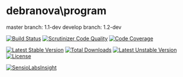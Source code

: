 debranova\program
=================

master branch: 1.1-dev
develop branch: 1.2-dev

[![Build Status](https://travis-ci.org/debranova/program.svg?branch=develop)](https://travis-ci.org/debranova/program)
[![Scrutinizer Code Quality](https://scrutinizer-ci.com/g/debranova/program/badges/quality-score.png?b=develop)](https://scrutinizer-ci.com/g/debranova/program/?branch=develop)
[![Code Coverage](https://scrutinizer-ci.com/g/debranova/program/badges/coverage.png?b=develop)](https://scrutinizer-ci.com/g/debranova/program/?branch=develop)

[![Latest Stable Version](https://poser.pugx.org/debranova/program/v/stable.svg)](https://packagist.org/packages/debranova/program) 
[![Total Downloads](https://poser.pugx.org/debranova/program/downloads.svg)](https://packagist.org/packages/debranova/program) 
[![Latest Unstable Version](https://poser.pugx.org/debranova/program/v/unstable.svg)](https://packagist.org/packages/debranova/program) 
[![License](https://poser.pugx.org/debranova/program/license.svg)](https://packagist.org/packages/debranova/program)

[![SensioLabsInsight](https://insight.sensiolabs.com/projects/33e27136-2baf-4b95-b61e-58a803db5e89/mini.png)](https://insight.sensiolabs.com/projects/33e27136-2baf-4b95-b61e-58a803db5e89)
